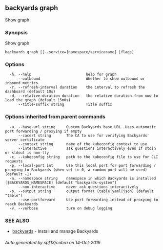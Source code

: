 ## backyards graph

Show graph

### Synopsis

Show graph

```
backyards graph [[--service=]namespace/servicename] [flags]
```

### Options

```
  -h, --help                         help for graph
      --outbound                     Whether to show outbound or inbound metrics
  -r, --refresh-interval duration    the interval to refresh the dashboard (default 10s)
  -d, --relative-duration duration   the relative duration from now to load the graph (default 15m0s)
      --title-suffix string          Title suffix
```

### Options inherited from parent commands

```
  -u, --base-url string     Custom Backyards base URL. Uses automatic port forwarding / proxying if empty
      --cacert string       The CA to use for verifying Backyards' server certificate
      --context string      name of the kubeconfig context to use
      --interactive         ask questions interactively even if stdin or stdout is non-tty
  -c, --kubeconfig string   path to the kubeconfig file to use for CLI requests
  -p, --local-port int      Use this local port for port forwarding / proxying to Backyards (when set to 0, a random port will be used) (default -1)
  -n, --namespace string    namespace in which Backyards is installed [$BACKYARDS_NAMESPACE] (default "backyards-system")
      --non-interactive     never ask questions interactively
  -o, --output string       output format (table|yaml|json) (default "table")
      --use-portforward     Use port forwarding instead of proxying to reach Backyards
  -v, --verbose             turn on debug logging
```

### SEE ALSO

* [backyards](backyards.md)	 - Install and manage Backyards

###### Auto generated by spf13/cobra on 14-Oct-2019
